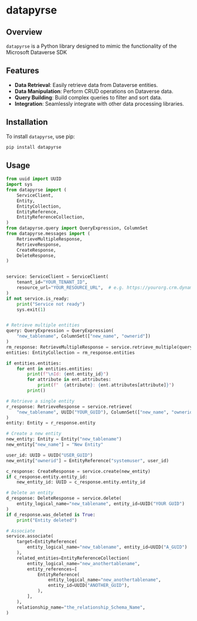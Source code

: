 # datapyrse

## Overview
`datapyrse` is a Python library designed to mimic the functionality of the Microsoft Dataverse SDK

## Features
- **Data Retrieval**: Easily retrieve data from Dataverse entities.
- **Data Manipulation**: Perform CRUD operations on Dataverse data.
- **Query Building**: Build complex queries to filter and sort data.
- **Integration**: Seamlessly integrate with other data processing libraries.

## Installation
To install `datapyrse`, use pip:

```sh
pip install datapyrse
```

## Usage
```py
from uuid import UUID
import sys
from datapyrse import (
    ServiceClient,
    Entity,
    EntityCollection,
    EntityReference,
    EntityReferenceCollection,
)
from datapyrse.query import QueryExpression, ColumnSet
from datapyrse.messages import (
    RetrieveMultipleResponse,
    RetrieveResponse,
    CreateResponse,
    DeleteResponse,
)


service: ServiceClient = ServiceClient(
    tenant_id="YOUR_TENANT_ID",
    resource_url="YOUR_RESOURCE_URL",  # e.g. https://yourorg.crm.dynamics.com
)
if not service.is_ready:
    print("Service not ready")
    sys.exit(1)


# Retrieve multiple entities
query: QueryExpression = QueryExpression(
    "new_tablename", ColumnSet(["new_name", "ownerid"])
)
rm_response: RetrieveMultipleResponse = service.retrieve_multiple(query)
entities: EntityCollection = rm_response.entities

if entities.entities:
    for ent in entities.entities:
        print(f"\nId: {ent.entity_id}")
        for attribute in ent.attributes:
            print(f"  {attribute}: {ent.attributes[attribute]}")
        print()

# Retrieve a single entity
r_response: RetrieveResponse = service.retrieve(
    "new_tablename", UUID("YOUR_GUID"), ColumnSet(["new_name", "ownerid"])
)
entity: Entity = r_response.entity

# Create a new entity
new_entity: Entity = Entity("new_tablename")
new_entity["new_name"] = "New Entity"

user_id: UUID = UUID("USER_GUID")
new_entity["ownerid"] = EntityReference("systemuser", user_id)

c_response: CreateResponse = service.create(new_entity)
if c_response.entity.entity_id:
    new_entity_id: UUID = c_response.entity.entity_id

# Delete an entity
d_response: DeleteResponse = service.delete(
    entity_logical_name="new_tablename", entity_id=UUID("YOUR GUID")
)
if d_response.was_deleted is True:
    print("Entity deleted")

# Associate
service.associate(
    target=EntityReference(
        entity_logical_name="new_tablename", entity_id=UUID("A_GUID")
    ),
    related_entities=EntityReferenceCollection(
        entity_logical_name="new_anothertablename",
        entity_references=[
            EntityReference(
                entity_logical_name="new_anothertablename",
                entity_id=UUID("ANOTHER_GUID"),
            ),
        ],
    ),
    relationship_name="the_relationship_Schema_Name",
)

```


